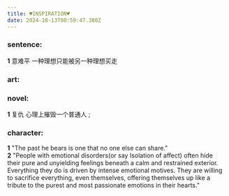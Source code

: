 ```yaml
---
title: ♥INSPIRATION♥
date: 2024-10-13T00:59:47.380Z
---
```




### sentence: 
**1** 意难平 一种理想只能被另一种理想买走
  
### art:  
  
### novel:
**1** 复仇 心理上摧毁一个普通人  ; 
  
### character: 
**1** "The past he bears is one that no one else can share."  
**2** "People with emotional disorders(or say Isolation of affect) often hide their pure and unyielding feelings beneath a calm and restrained exterior. Everything they do is driven by intense emotional motives. They are willing to sacrifice everything, even themselves, offering themselves up like a tribute to the purest and most passionate emotions in their hearts."